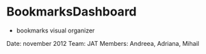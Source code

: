 BookmarksDashboard
==================

- bookmarks visual organizer


Date: november 2012
Team: JAT
Members: Andreea, Adriana, Mihail 
